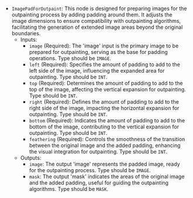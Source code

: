 - `ImagePadForOutpaint`: This node is designed for preparing images for the outpainting process by adding padding around them. It adjusts the image dimensions to ensure compatibility with outpainting algorithms, facilitating the generation of extended image areas beyond the original boundaries.
    - Inputs:
        - `image` (Required): The 'image' input is the primary image to be prepared for outpainting, serving as the base for padding operations. Type should be `IMAGE`.
        - `left` (Required): Specifies the amount of padding to add to the left side of the image, influencing the expanded area for outpainting. Type should be `INT`.
        - `top` (Required): Determines the amount of padding to add to the top of the image, affecting the vertical expansion for outpainting. Type should be `INT`.
        - `right` (Required): Defines the amount of padding to add to the right side of the image, impacting the horizontal expansion for outpainting. Type should be `INT`.
        - `bottom` (Required): Indicates the amount of padding to add to the bottom of the image, contributing to the vertical expansion for outpainting. Type should be `INT`.
        - `feathering` (Required): Controls the smoothness of the transition between the original image and the added padding, enhancing the visual integration for outpainting. Type should be `INT`.
    - Outputs:
        - `image`: The output 'image' represents the padded image, ready for the outpainting process. Type should be `IMAGE`.
        - `mask`: The output 'mask' indicates the areas of the original image and the added padding, useful for guiding the outpainting algorithms. Type should be `MASK`.
